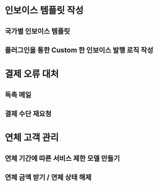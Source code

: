 # 인보이스 템플릿 작성

## 국가별 인보이스 템플릿
## 플러그인을 통한 Custom 한 인보이스 발행 로직 작성 



# 결제 오류 대처

## 독촉 메일
## 결제 수단 재요청



# 연체 고객 관리

## 연체 기간에 따른 서비스 제한 모델 만들기
## 연체 금액 받기 / 연체 상태 해제 